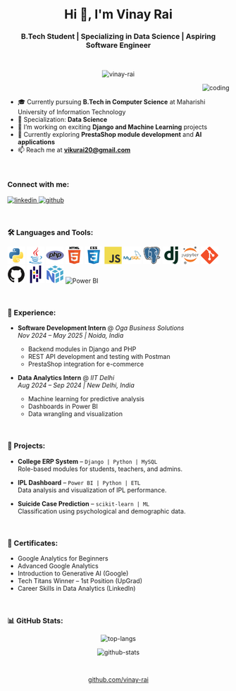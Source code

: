 <h1 align="center">Hi 👋, I'm Vinay Rai</h1>
<h3 align="center">B.Tech Student | Specializing in Data Science | Aspiring Software Engineer</h3>

<br>

<p align="center">
    <img src="https://komarev.com/ghpvc/?username=vinay-rai&label=Profile%20views&color=0e75b6&style=flat" alt="vinay-rai" />
</p>

<p align="right">
    <img src="https://github.com/Adam-pw/Adam-pw/blob/main/animation_500_kxa883sd.gif" alt="coding" width="400"/>
</p>

- 🎓 Currently pursuing **B.Tech in Computer Science** at Maharishi University of Information Technology  
- 🌟 Specialization: **Data Science**  
- 🔭 I’m working on exciting **Django and Machine Learning** projects  
- 🌱 Currently exploring **PrestaShop module development** and **AI applications**  
- 📫 Reach me at **vikurai20@gmail.com**  

<br>

<h3 align="left">Connect with me:</h3>
<p align="left">
    <a href="https://www.linkedin.com/in/vinay-rai/" target="blank">
        <img src="https://raw.githubusercontent.com/rahuldkjain/github-profile-readme-generator/master/src/images/icons/Social/linked-in-alt.svg" alt="linkedin" height="30" width="40" />
    </a>
    <a href="https://github.com/vinay-rai" target="blank">
        <img src="https://raw.githubusercontent.com/rahuldkjain/github-profile-readme-generator/master/src/images/icons/Social/github.svg" alt="github" height="30" width="40" />
    </a>
</p>

<br>

### 🛠️ Languages and Tools:

<p align="left">
    <img src="https://raw.githubusercontent.com/devicons/devicon/master/icons/python/python-original.svg" alt="Python" width="40" height="40"/>
    <img src="https://raw.githubusercontent.com/devicons/devicon/master/icons/java/java-original.svg" alt="Java" width="40" height="40"/>
    <img src="https://raw.githubusercontent.com/devicons/devicon/master/icons/php/php-original.svg" alt="PHP" width="40" height="40"/>
    <img src="https://raw.githubusercontent.com/devicons/devicon/master/icons/html5/html5-original-wordmark.svg" alt="HTML5" width="40" height="40"/>
    <img src="https://raw.githubusercontent.com/devicons/devicon/master/icons/css3/css3-original-wordmark.svg" alt="CSS3" width="40" height="40"/>
    <img src="https://raw.githubusercontent.com/devicons/devicon/master/icons/javascript/javascript-original.svg" alt="JavaScript" width="40" height="40"/>
    <img src="https://raw.githubusercontent.com/devicons/devicon/master/icons/mysql/mysql-original-wordmark.svg" alt="MySQL" width="40" height="40"/>
    <img src="https://raw.githubusercontent.com/devicons/devicon/master/icons/postgresql/postgresql-original.svg" alt="PostgreSQL" width="40" height="40"/>
    <img src="https://raw.githubusercontent.com/devicons/devicon/master/icons/django/django-plain.svg" alt="Django" width="40" height="40"/>
    <img src="https://raw.githubusercontent.com/devicons/devicon/master/icons/jupyter/jupyter-original-wordmark.svg" alt="Jupyter" width="40" height="40"/>
    <img src="https://raw.githubusercontent.com/devicons/devicon/master/icons/git/git-original.svg" alt="Git" width="40" height="40"/>
    <img src="https://raw.githubusercontent.com/devicons/devicon/master/icons/github/github-original.svg" alt="GitHub" width="40" height="40"/>
    <img src="https://raw.githubusercontent.com/devicons/devicon/master/icons/pandas/pandas-original.svg" alt="Pandas" width="40" height="40"/>
    <img src="https://raw.githubusercontent.com/devicons/devicon/master/icons/numpy/numpy-original.svg" alt="NumPy" width="40" height="40"/>
    <img src="https://raw.githubusercontent.com/devicons/devicon/master/icons/powerbi/powerbi-original.svg" alt="Power BI" width="40" height="40"/>
</p>

<br>

### 💼 Experience:

- **Software Development Intern** @ *Oga Business Solutions*  
  *Nov 2024 – May 2025 | Noida, India*  
  - Backend modules in Django and PHP  
  - REST API development and testing with Postman  
  - PrestaShop integration for e-commerce  

- **Data Analytics Intern** @ *IIT Delhi*  
  *Aug 2024 – Sep 2024 | New Delhi, India*  
  - Machine learning for predictive analysis  
  - Dashboards in Power BI  
  - Data wrangling and visualization  

<br>

### 🚀 Projects:

- **College ERP System** – `Django | Python | MySQL`  
  Role-based modules for students, teachers, and admins.  

- **IPL Dashboard** – `Power BI | Python | ETL`  
  Data analysis and visualization of IPL performance.  

- **Suicide Case Prediction** – `scikit-learn | ML`  
  Classification using psychological and demographic data.  

<br>

### 📜 Certificates:

- Google Analytics for Beginners  
- Advanced Google Analytics  
- Introduction to Generative AI (Google)  
- Tech Titans Winner – 1st Position (UpGrad)  
- Career Skills in Data Analytics (LinkedIn)  

<br>

<h3>📊 GitHub Stats:</h3>
<p align="center">
    <img src="https://github-readme-stats.vercel.app/api/top-langs?username=vinay-rai&show_icons=true&locale=en&layout=compact&bg_color=0d1117&text_color=ffffff" alt="top-langs"/>
</p>

<p align="center">
    <img src="https://github-readme-stats.vercel.app/api?username=vinay-rai&show_icons=true&locale=en&bg_color=0d1117&text_color=ffffff" alt="github-stats"/>
</p>

<br>

<p align="center">
    <a href="https://github.com/vinay-rai" target="_blank">github.com/vinay-rai</a>
</p>
